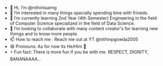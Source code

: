 - 👋 Hi, I’m @nithinisaimg
- 👀 I’m interested in many things specially spending time with frineds.
- 🌱 I’m currently learning 2nd Year (4th Semester) Engineering in the field of Computer Science specialized in the field of Data Science.
- 💞️ I’m looking to collaborate with many content creator's for learning new thimgs and to know more people.
- 📫 How to reach me : Reach me out at YT @nithinpgowda2005
- 😄 Pronouns: As for now its He/Him 🫡
- ⚡ Fun fact: There is more fun if you be with me. RESPECT, DIGNITY, BANANAAAA...

<!---
nithinisaimg/nithinisaimg is a ✨ special ✨ repository because its `README.md` (this file) appears on your GitHub profile.
You can click the Preview link to take a look at your changes.
--->
